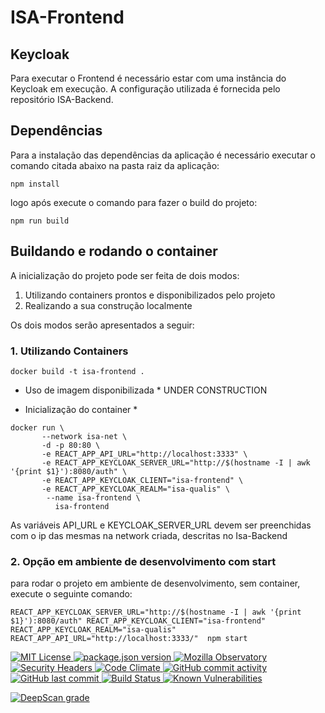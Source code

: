 # ISA-Frontend

## Keycloak
Para executar o Frontend é necessário estar com uma instância do Keycloak em execução.
A configuração utilizada é fornecida pelo repositório ISA-Backend.

## Dependências
Para a instalação das dependências da aplicação é necessário executar o comando citada abaixo na pasta raiz da aplicação:
```
npm install
```
logo após execute o comando para fazer o build do projeto:
``` 
npm run build
```
## Buildando e rodando o container
A inicialização do projeto pode ser feita de dois modos:
1. Utilizando containers prontos e disponibilizados pelo projeto 
2. Realizando a sua construção localmente

Os dois modos serão apresentados a seguir:

### 1. Utilizando Containers 
```
docker build -t isa-frontend .
```
* Uso de imagem disponibilizada *
UNDER CONSTRUCTION

* Inicialização do container *

```
docker run \
       --network isa-net \
       -d -p 80:80 \
       -e REACT_APP_API_URL="http://localhost:3333" \
       -e REACT_APP_KEYCLOAK_SERVER_URL="http://$(hostname -I | awk '{print $1}'):8080/auth" \
       -e REACT_APP_KEYCLOAK_CLIENT="isa-frontend" \
       -e REACT_APP_KEYCLOAK_REALM="isa-qualis" \
        --name isa-frontend \
          isa-frontend
```
As variáveis API_URL e KEYCLOAK_SERVER_URL devem ser preenchidas com o ip das mesmas na network criada, descritas no Isa-Backend

### 2. Opção em ambiente de desenvolvimento com start

para rodar o projeto em ambiente de desenvolvimento, sem container, execute o seguinte comando:
```
REACT_APP_KEYCLOAK_SERVER_URL="http://$(hostname -I | awk '{print $1}'):8080/auth" REACT_APP_KEYCLOAK_CLIENT="isa-frontend" REACT_APP_KEYCLOAK_REALM="isa-qualis" REACT_APP_API_URL="http://localhost:3333/"  npm start
```

<a href="https://opensource.org/licenses/MIT">
<img src="https://img.shields.io/badge/License-MIT-DarkSlateBlue.svg?style=flat" href="https://opensource.org/licenses/MIT" alt="MIT License">
</a>

<a href="https://github.com/isa-robot/checkin-frontend/blob/master/package.json"> 
<img src="https://img.shields.io/badge/package.json%20version%20-1.0.0-green.svg?style=flat" alt="package.json version">
</a>

<a href="https://observatory.mozilla.org/analyze/isarobot.ai"> 
<img src="https://img.shields.io/badge/Mozilla%20Observatory-F-red.svg?style=flat" alt="Mozilla Observatory">
</a>

<a href="https://securityheaders.com/?q=isarobot.ai&followRedirects=on"> 
<img src="https://img.shields.io/badge/Security%20Headers-F-red.svg?style=flat" alt="Security Headers">
</a>

<a href="https://codeclimate.com/github/isa-robot/checkin-frontend"> 
<img src="https://img.shields.io/badge/Code%20Climate-F-red.svg?style=flat" alt="Code Climate">
</a>

<a href="https://github.com/isa-robot/checkin-frontend/commits">
<img src="https://img.shields.io/badge/GitHub%20commit%20activity-up-green.svg?style=flat" alt="GitHub commit activity">
</a>
  
<a href="https://github.com/isa-robot/checkin-frontend/commit/">
<img src="https://img.shields.io/badge/GitHub%20last%20commit-up-green.svg?style=flat" alt="GitHub last commit">
</a>

<a href="https://travis-ci.org/isa-robot/checkin-frontend.svg?branch=master">
<img src="https://travis-ci.org/isa-robot/checkin-frontend.svg?branch=master&style=flat" href="https://travis-ci.org/isa-robot/checkin-frontend" alt="Build Status">
</a>

<a href="https://snyk.io/test/github/isa-robot/checkin-frontend">
<img src="https://snyk.io/test/github/isa-robot/checkin-frontend/badge.svg?style=flat" href="https://snyk.io/test/github/isa-robot/checkin-frontend" alt="Known Vulnerabilities">
</a>

<a href="https://deepscan.io/dashboard#view=project&tid=10666&pid=13767&bid=240493"><img src="https://deepscan.io/api/teams/10666/projects/13767/branches/240493/badge/grade.svg" alt="DeepScan grade">
</a>
